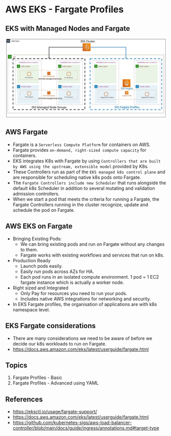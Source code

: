 # AWS EKS - Fargate Profiles

## EKS with Managed Nodes and Fargate

![EKS-Managed-Nodes-And-Fargate](EKS-Managed-Nodes-And-Fargate.JPG)

## AWS Fargate

- Fargate is a `Serverless Compute Platform` for containers on AWS.
- Fargate provides `on-demand, right-sized compute capacity` for containers.
- EKS integrates K8s with Fargate by using `Controllers that are built by AWS using the upstream, extensible model` provided by K8s.
- These Controllers run as part of the `EKS managed k8s control plane` and are responsible for scheduling native k8s pods onto Fargate.
- The `Fargate Controllers include new Scheduler` that runs alongside the default k8s Scheduler in addition to several mutating and validation admission controllers.
- When we start a pod that meets the criteria for running a Fargate, the Fargate Controllers running in the cluster recognize, update and schedule the pod on Fargate.

## AWS EKS on Fargate

- Bringing Existing Pods:
  - We can bring existing pods and run on Fargate without any changes to them.
  - Fargate works with existing workflows and services that run on k8s.
- Production Ready
  - Launch pods easily.
  - Easily run pods across AZs for HA.
  - Each pod runs in an isolated compute environment. 1 pod = 1 EC2 fargate instance which is actually a worker node.
- Right sized and Integrated
  - Only Pay for resources you need to run your pods.
  - Includes native AWS integrations for networking and security.
- In EKS Fargate profiles, the organisation of applications are with k8s namespace level.

## EKS Fargate considerations

- There are many considerations we need to be aware of before we decide our k8s workloads to run on Fargate.
- https://docs.aws.amazon.com/eks/latest/userguide/fargate.html

## Topics

1. Fargate Profiles - Basic
2. Fargate Profiles - Advanced using YAML

## References

- https://eksctl.io/usage/fargate-support/
- https://docs.aws.amazon.com/eks/latest/userguide/fargate.html
- https://github.com/kubernetes-sigs/aws-load-balancer-controller/blob/main/docs/guide/ingress/annotations.md#target-type
